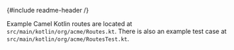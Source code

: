 {#include readme-header /}

Example Camel Kotlin routes are located at `src/main/kotlin/org/acme/Routes.kt`. There is also an example test case at `src/main/kotlin/org/acme/RoutesTest.kt`.
